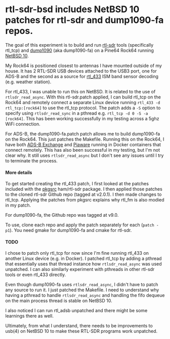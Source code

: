 # rtl-sdr-bsd includes NetBSD 10 patches for rtl-sdr and dump1090-fa repos.
The goal of this experiment is to build and run [rtl-sdr](https://github.com/osmocom/rtl-sdr) tools (specifically rtl_tcp) and [dump1090](https://github.com/flightaware/dump1090) (aka dump1090-fa) on a Pine64 Rock64 running [NetBSD 10](http://netbsd.org/releases/formal-10/NetBSD-10.0.html).

My Rock64 is positioned closest to antennas I have mounted outside of my house. It has 2 RTL-SDR USB devices attached to the USB3 port, one for ADS-B and the second as a source for [rtl_433](https://github.com/merbanan/rtl_433) ISM band sensor decoding (e.g. weather station).

For rtl_433, I was unable to run this on NetBSD. It is related to the use of ``rtlsdr_read_async``. With this rtl-sdr.patch applied, I can build rtl_tcp on the Rock64 and remotely connect a separate Linux device running ``rtl_433 -d rtl_tcp:[rock64]``  to use the rtl_tcp protocol. The patch adds a ``-S`` option to specify using ``rtlsdr_read_sync`` in a pthread e.g. ``rtl_tcp -d 0 -S -a [rock64]``. This has been working successfully in my testing across a 5ghz WiFi connection.

For ADS-B, the dump1090-fa.patch patch allows me to build dump1090-fa on the Rock64. This just patches the Makefile. Running this on the Rock64, I have both [ADS-B Exchange](https://www.adsbexchange.com/) and [Piaware](https://www.flightaware.com/adsb) running in Docker containers that connect remotely. This has also been successful in my testing, but I'm not clear why. It still uses ``rtlsdr_read_async`` but I don't see any issues until I try to terminate the process.

#### More details
To get started creating the rtl_433 patch, I first looked at the patches included with the [pkgsrc](https://pkgsrc.org/) ham/rtl-sdr package. I then applied those patches to the cloned rtl-sdr Github repo (tagged at v2.0.1). I then made changes to rtl_tcp. Applying the patches from pkgsrc explains why rtl_fm is also modied in my patch.

For dump1090-fa, the Github repo was tagged at v9.0.

To use, clone each repo and apply the patch separately for each (``patch -p1``). You need gmake for dump1090-fa and cmake for rtl-sdr.

#### TODO
I chose to patch only rtl_tcp for now since I'm fine running rtl_433 on another Linux device (e.g. in Docker). I patched rtl_tcp by adding a pthread that essentially uses that thread instance how ``rtlsdr_read_async`` was used unpatched. I can also similarly experiment with pthreads in other rtl-sdr tools or even rtl_433 directly.

Even though dump1090-fa uses ``rtlsdr_read_async``, I didn't have to patch any source to run it. I just patched the Makefile. I need to understand why having a pthread to handle ``rtlsdr_read_async`` and handling the fifo dequeue on the main process thread is stable on NetBSD 10.

I also noticed I can run rtl_adsb unpatched and there might be some learnings there as well.

Ultimately, from what I understand, there needs to be improvements to usb(4) on NetBSD 10 to make these RTL-SDR programs work unpatched.
